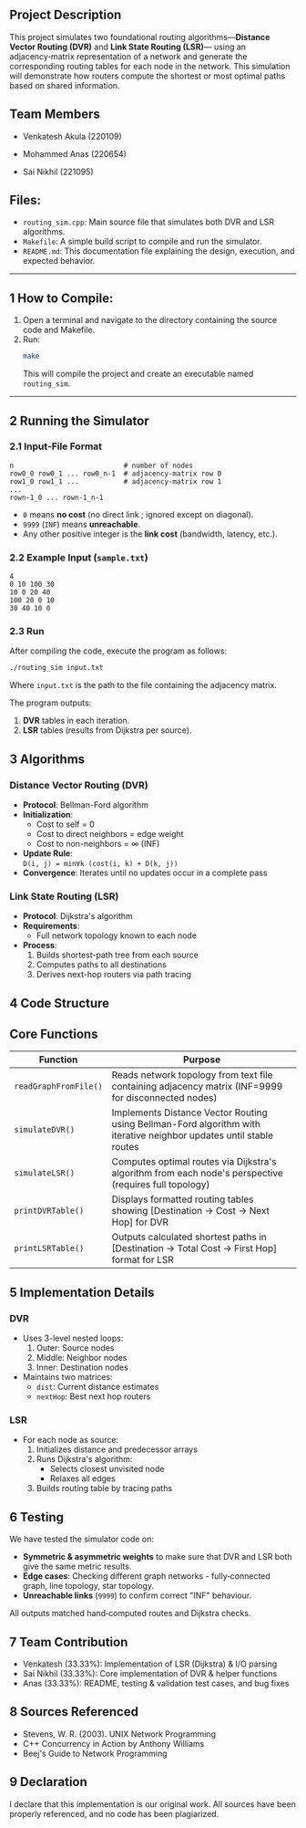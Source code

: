 
## Project Description

This project simulates two foundational routing algorithms—**Distance Vector Routing (DVR)** and **Link State Routing (LSR)**— using an adjacency‑matrix representation of a network and generate the corresponding routing tables for each node in the network. This simulation will demonstrate how routers compute the shortest or most optimal paths based on shared information.  


## Team Members
- Venkatesh Akula (220109)

- Mohammed Anas (220654)

- Sai Nikhil (221095)


## Files:

* `routing_sim.cpp`: Main source file that simulates both DVR and LSR algorithms.
* `Makefile`: A simple build script to compile and run the simulator.
* `README.md`: This documentation file explaining the design, execution, and expected behavior.

---

## 1 How to Compile:

1. Open a terminal and navigate to the directory containing the source code and Makefile.
2. Run:
   ```bash
   make
   ```
   This will compile the project and create an executable named `routing_sim`.

---


## 2  Running the Simulator

### 2.1 Input‑File Format

```
n                           # number of nodes
row0_0 row0_1 ... row0_n-1  # adjacency‑matrix row 0
row1_0 row1_1 ...           # adjacency‑matrix row 1
...
rown-1_0 ... rown-1_n-1
```

* `0` means **no cost** (no direct link ; ignored except on diagonal).
* `9999` (`INF`) means **unreachable**.
* Any other positive integer is the **link cost** (bandwidth, latency, etc.).

### 2.2 Example Input (`sample.txt`)

```
4
0 10 100 30
10 0 20 40
100 20 0 10
30 40 10 0
```

### 2.3 Run

After compiling the code, execute the program as follows:

```bash
./routing_sim input.txt
```

Where `input.txt` is the path to the file containing the adjacency matrix.


The program outputs:
1. **DVR** tables in each iteration.
2. **LSR** tables (results from Dijkstra per source).



## 3 Algorithms

### Distance Vector Routing (DVR)
- **Protocol**: Bellman-Ford algorithm
- **Initialization**:
  - Cost to self = 0
  - Cost to direct neighbors = edge weight
  - Cost to non-neighbors = ∞ (INF)
- **Update Rule**:  
  `D(i, j) = min∀k (cost(i, k) + D(k, j))`
- **Convergence**: Iterates until no updates occur in a complete pass

### Link State Routing (LSR)
- **Protocol**: Dijkstra's algorithm
- **Requirements**:
  - Full network topology known to each node
- **Process**:
  1. Builds shortest-path tree from each source
  2. Computes paths to all destinations
  3. Derives next-hop routers via path tracing

## 4  Code Structure

## Core Functions

| Function | Purpose |
|----------|---------|
| `readGraphFromFile()` | Reads network topology from text file containing adjacency matrix (INF=9999 for disconnected nodes) |
| `simulateDVR()` | Implements Distance Vector Routing using Bellman-Ford algorithm with iterative neighbor updates until stable routes |
| `simulateLSR()` | Computes optimal routes via Dijkstra's algorithm from each node's perspective (requires full topology) |
| `printDVRTable()` | Displays formatted routing tables showing [Destination → Cost → Next Hop] for DVR |
| `printLSRTable()` | Outputs calculated shortest paths in [Destination → Total Cost → First Hop] format for LSR |





## 5 Implementation Details

### DVR 
- Uses 3-level nested loops:
  1. Outer: Source nodes
  2. Middle: Neighbor nodes
  3. Inner: Destination nodes
- Maintains two matrices:
  - `dist`: Current distance estimates
  - `nextHop`: Best next hop routers

### LSR 
- For each node as source:
  1. Initializes distance and predecessor arrays
  2. Runs Dijkstra's algorithm:
     - Selects closest unvisited node
     - Relaxes all edges
  3. Builds routing table by tracing paths


## 6  Testing

We have tested the simulator code on:

* **Symmetric & asymmetric weights** to make sure that DVR and LSR both give the same metric results.
* **Edge cases**: Checking different graph networks - fully‑connected graph, line topology, star topology.
* **Unreachable links** (`9999`) to confirm correct "INF" behaviour.

All outputs matched hand‑computed routes and Dijkstra checks.

## 7 Team Contribution
- Venkatesh (33.33%): Implementation of LSR (Dijkstra) & I/O parsing
- Sai Nikhil (33.33%): Core implementation of DVR & helper functions
- Anas (33.33%): README, testing & validation test cases, and bug fixes

## 8 Sources Referenced
- Stevens, W. R. (2003). UNIX Network Programming
- C++ Concurrency in Action by Anthony Williams
- Beej's Guide to Network Programming

## 9 Declaration
I declare that this implementation is our original work. All sources have been properly referenced, and no code has been plagiarized.
